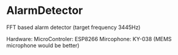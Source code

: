 # AlarmDetector
FFT based alarm detector (target frequency 3445Hz) 

Hardware: 
  MicroControler:  ESP8266 
  Mircophone:      KY-038 (MEMS microphone would be better)
